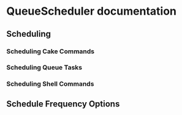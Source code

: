 # QueueScheduler documentation


## Scheduling

### Scheduling Cake Commands

### Scheduling Queue Tasks

### Scheduling Shell Commands


## Schedule Frequency Options
